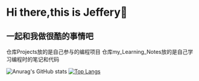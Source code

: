 # Hi there,this is Jeffery👋
## 一起和我做很酷的事情吧
仓库Projects放的是自己参与的编程项目
仓库my_Learning_Notes放的是自己学习编程时的笔记和代码

![Anurag's GitHub stats](https://github-readme-stats.vercel.app/api?username=kokowhen&show_icons=true&theme=radical)
[![Top Langs](https://github-readme-stats.vercel.app/api/top-langs/?username=kokowhen&layout=compact)](https://github.com/anuraghazra/github-readme-stats)
